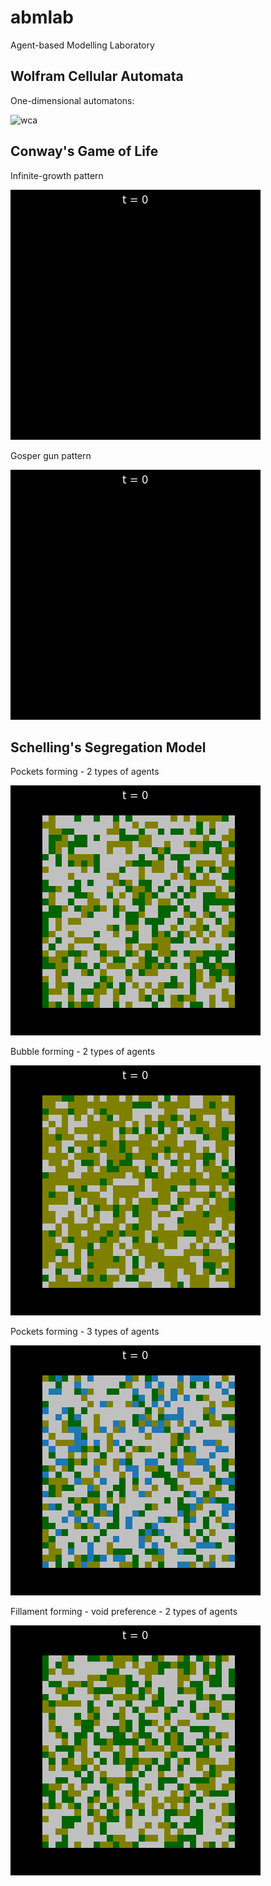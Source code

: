 # abmlab
Agent-based Modelling Laboratory

## Wolfram Cellular Automata

One-dimensional automatons:

![wca](https://github.com/ipo-exe/abmlab/blob/main/docs/wca_rule30.gif "wca")

## Conway's Game of Life

Infinite-growth pattern

![cgl](https://github.com/ipo-exe/abmlab/blob/main/docs/cgl_infinite.gif "cgl")

Gosper gun pattern

![cgl](https://github.com/ipo-exe/abmlab/blob/main/docs/gosper.gif "cgl")

## Schelling's Segregation Model
Pockets forming - 2 types of agents

![ssm](https://github.com/ipo-exe/abmlab/blob/main/docs/pockets.gif "ssm")

Bubble forming - 2 types of agents

![ssm](https://github.com/ipo-exe/abmlab/blob/main/docs/bubble.gif "ssm")

Pockets forming - 3 types of agents

![ssm](https://github.com/ipo-exe/abmlab/blob/main/docs/agents3.gif "ssm")


Fillament forming - void preference - 2 types of agents

![ssm](https://github.com/ipo-exe/abmlab/blob/main/docs/fillament.gif "ssm")

